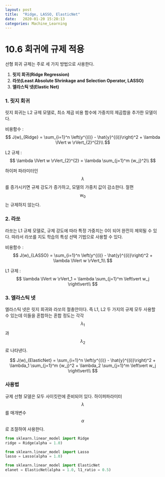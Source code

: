 ```yaml
---
layout: post
title:  "Ridge, LASSO, ElasticNet"
date:   2020-01-20 15:28:13
categories: Machine_Learning
---
```




# 10.6 회귀에 규제 적용

선형 회귀 규제는 주로 세 가지 방법으로 사용한다.

1.  **릿지 회귀(Ridge Regression)**
2. **라쏘(Least Absolute Shrinkage and Selection Operator, LASSO)**
3. **엘라스틱 넷(Elastic Net)**



### 1. 릿지 회귀

릿지 회귀는 L2 규제 모델로, 최소 제곱 비용 함수에 가중치의 제곱합을 추가한 모델이다.





비용함수 : 
$$
J(w)_{Ridge} = \sum_{i=1}^n \left(y^{(i)} - \hat{y}^{(i)}\right)^2 + \lambda \lVert w \rVert_{2}^{2}\\
$$




L2 규제 :
$$
\lambda \lVert w \rVert_{2}^{2} = \lambda \sum_{j=1}^m {w_j}^2\\
$$


하이퍼 파라미터인 $$\lambda$$를 증가시키면 규제 강도가 증가하고, 모델의 가중치 값이 감소한다. 절편 $$w_0$$는 규제하지 않는다.



### 2. 라쏘

라쏘는 L1 규제 모델로, 규제 강도에 따라 특정 가중치는 0이 되어 완전히 제외될 수 있다. 따라서 라쏘를 지도 학습의 특성 선택 기법으로 사용할 수 있다.



비용함수 :
$$
J(w)_{LASSO} = \sum_{i=1}^n \left(y^{(i)} - \hat{y}^{(i)}\right)^2 + \lambda \lVert w \rVert_1\\
$$




L1 규제 :
$$
\lambda \lVert w \rVert_1 = \lambda \sum_{j=1}^m \left\vert w_j \right\vert\\
$$





### 3. 엘라스틱 넷

엘라스틱 넷은 릿지 회귀와 라쏘의 절충안이다. 즉 L1, L2 두 가지의 규제 모두 사용할 수 있는데 이들을 혼합하는 혼합 정도는 각각 $$\lambda_1$$과 $$\lambda_2$$로 나타낸다.


$$
J(w)_{ElasticNet} = \sum_{i=1}^n \left(y^{(i)} - \hat{y}^{(i)}\right)^2 + \lambda_1 \sum_{j=1}^m {w_j}^2 + \lambda_2 \sum_{j=1}^m \left\vert w_j \right\vert\\
$$




### 사용법

규제 선형 모델은 모두 사이킷런에 준비되어 있다. 하이퍼파라미터 $$\lambda$$를 매개변수 $$\alpha$$로 조절하여 사용한다.

```python
from sklearn.linear_model import Ridge
ridge = Ridge(alpha = 1.0)
```

```python
from sklearn.linear_model import Lasso
lasso = Lasso(alpha = 1.0)
```

```python
from sklearn.linear_model import ElasticNet
elanet = ElasticNet(alpha = 1.0, l1_ratio = 0.5)
```

